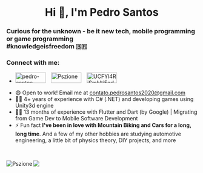 <h1 align="center">Hi 👋, I'm Pedro Santos</h1>
<h3>Curious for the unknown - be it new tech, mobile programming or game programming <br />#knowledgeisfreedom   🇧🇷</h3>

<!-- ![GitHub followers](https://img.shields.io/github/followers/Pszione?logo=GitHub&style=for-the-badge)-->

<h3>Connect with me:</h3>

<ul>
  <a href="https://www.linkedin.com/in/pedro-santos-4000/" target="blank"><li><img src="https://upload.wikimedia.org/wikipedia/commons/0/01/LinkedIn_Logo.svg" alt="pedro-santos-4000" height="28" width="80" /></a>&emsp;<a href="https://linktr.ee/Pszione" target="blank"><img src="https://upload.wikimedia.org/wikipedia/commons/0/0a/Linktree.svg" alt="Pszione" height="28" width="80" /></a>&emsp;<a href="https://www.youtube.com/channel/UCFYl4RiSmhlti5qd5R9Eu0w" target="blank"><img src="https://upload.wikimedia.org/wikipedia/commons/b/b8/YouTube_Logo_2017.svg" alt="UCFYl4RiSmhlti5qd5R9Eu0w" height="28" width="80" /></li></a>
</ul>

- 😄 Open to work! Email me at contato.pedrosantos2020@gmail.com
- 🧑‍💻 4+ years of experience with C# (.NET) and developing games using Unity3d engine
- 🧑‍💻 13 months of experience with Flutter and Dart (by Google) | Migrating from Game Dev to Mobile Software Development
- ⚡ Fun fact **I've been in love with Mountain Biking and Cars for a long, long time**. And a few of my other hobbies are studying automotive engineering, a little bit of physics theory, DIY projects, and more

<br />

<p><img align="left" unselectable="on" src="https://github-readme-stats.vercel.app/api/top-langs/?username=Pszione&layout=compact&hide=html&card_width=230" alt="Pszione" />
<a href="https://github.com/Pszione/flutter_banking_pay_responsive" target="blank"><img align="left" src="https://github-readme-stats.vercel.app/api/pin/?username=Pszione&repo=flutter_banking_pay_responsive&show_owner=true" /></a></p>


<!-- <p><img align="center" src="https://github-readme-stats.vercel.app/api?username=Pszione&show_icons=true" alt="Pszione" /></p> -->

<!--

Here are some ideas to get you started:

- 🔭 I’m currently working on ...
- 🌱 I’m currently learning ...
- 👯 I’m looking to collaborate on ...
- 🤔 I’m looking for help with ...
- 💬 Ask me about ...
- 📫 How to reach me: ...
- 😄 Pronouns: ...
- ⚡ Fun fact: ...
-->
